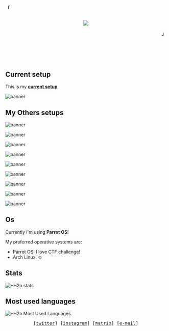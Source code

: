 <!-- Xh4hn Aesthetic GitHub Profile -->
<div align="justify">

<!-- Profile -->
<p align="left"><strong><samp>「</samp></strong></p>
  <p align="center">
    <samp>
      <br>
        <image src="https://readme-typing-svg.herokuapp.com?font=Iosevka&duration=7000&size=21&color=6791c9&pause=1000&width=510&height=40&lines=I'm+%2BH2o%2C+an+Enthusiastic+and+CTF+player+➊">      
      <br>
    </samp>
  </p>
<p align="right"><strong><samp>」</samp></strong></p>

<br>

<h2></h2><br>

## Current setup

This is my [**current setup**](https://github.com/0xmzh/bspwm-dracula)

![banner](https://raw.githubusercontent.com/mazh2o/mazh2o/main/vault/parrot.png)
  
## My Others setups

![banner](https://raw.githubusercontent.com/mazh2o/mazh2o/main/vault/setup-current.png)

![banner](https://raw.githubusercontent.com/mazh2o/mazh2o/main/vault/WIP.png)
  

![banner](https://raw.githubusercontent.com/mazh2o/mazh2o/main/vault/green.png)

![banner](https://raw.githubusercontent.com/mazh2o/mazh2o/main/vault/i3.png)

![banner](https://raw.githubusercontent.com/mazh2o/mazh2o/main/vault/moom.png)
 
![banner](https://raw.githubusercontent.com/mazh2o/mazh2o/main/vault/1_4978887859466404501.png)
  
![banner](https://raw.githubusercontent.com/mazh2o/mazh2o/main/vault/setup-old.png)  

![banner](https://raw.githubusercontent.com/mazh2o/mazh2o/main/vault/1_4978887859466404498.png)

![banner](https://raw.githubusercontent.com/mazh2o/mazh2o/main/vault/1_4978887859466404505.png)


  
## Os

Currently i'm using **Parrot OS**! 

My preferred operative systems are:

- Parrot OS: I love CTF challenge!
- Arch Linux: ♔

## Stats

![+H2o stats](https://github-readme-stats.vercel.app/api?username=0xmzh&show_icons=true&theme=react&include_all_commits=true)  
  
## Most used languages

![+H2o Most Used Languages](https://github-readme-stats.vercel.app/api/top-langs/?username=0xmzh&theme=react&layout=compact&hide=HTML)

<!-- Contact Me -->
<p align="center">
  <samp>
    [<a href="#">twitter</a>]
    [<a href="#">instagram</a>]
    [<a href="#">matrix</a>]
    [<a href="#">e-mail</a>]
  </samp>
</p>
